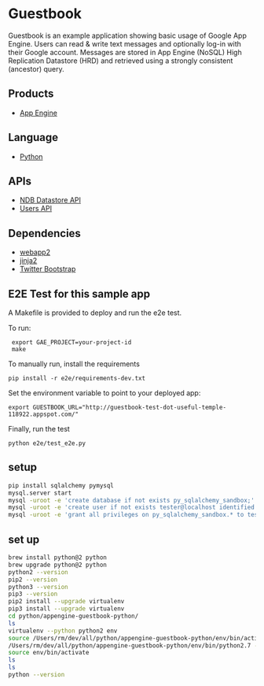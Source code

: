 # Guestbook

Guestbook is an example application showing basic usage of Google App
Engine. Users can read & write text messages and optionally log-in with
their Google account. Messages are stored in App Engine (NoSQL)
High Replication Datastore (HRD) and retrieved using a strongly consistent
(ancestor) query.

## Products

- [App Engine][1]

## Language

- [Python][2]

## APIs

- [NDB Datastore API][3]
- [Users API][4]

## Dependencies

- [webapp2][5]
- [jinja2][6]
- [Twitter Bootstrap][7]

[1]: https://developers.google.com/appengine
[2]: https://python.org
[3]: https://developers.google.com/appengine/docs/python/ndb/
[4]: https://developers.google.com/appengine/docs/python/users/
[5]: http://webapp-improved.appspot.com/
[6]: http://jinja.pocoo.org/docs/
[7]: http://twitter.github.com/bootstrap/

## E2E Test for this sample app

A Makefile is provided to deploy and run the e2e test.

To run:

     export GAE_PROJECT=your-project-id
     make

To manually run, install the requirements

    pip install -r e2e/requirements-dev.txt

Set the environment variable to point to your deployed app:

    export GUESTBOOK_URL="http://guestbook-test-dot-useful-temple-118922.appspot.com/"

Finally, run the test

    python e2e/test_e2e.py

## setup

```sh
pip install sqlalchemy pymysql
mysql.server start
mysql -uroot -e 'create database if not exists py_sqlalchemy_sandbox;'
mysql -uroot -e 'create user if not exists tester@localhost identified by "Passw0rd!";'
mysql -uroot -e 'grant all privileges on py_sqlalchemy_sandbox.* to tester@localhost;'
```

## set up

```sh
brew install python@2 python
brew upgrade python@2 python
python2 --version
pip2 --version
python3 --version
pip3 --version
pip2 install --upgrade virtualenv
pip3 install --upgrade virtualenv
cd python/appengine-guestbook-python/
ls
virtualenv --python python2 env
source /Users/rm/dev/all/python/appengine-guestbook-python/env/bin/activate
/Users/rm/dev/all/python/appengine-guestbook-python/env/bin/python2.7 -m pip install -U "pylint<2.0.0"
source env/bin/activate
ls
ls
python --version
```
